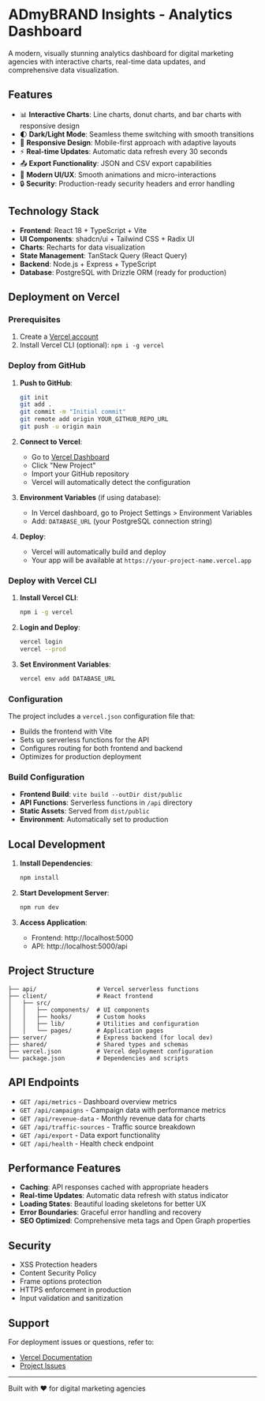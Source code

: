 # ADmyBRAND Insights - Analytics Dashboard

A modern, visually stunning analytics dashboard for digital marketing agencies with interactive charts, real-time data updates, and comprehensive data visualization.

## Features

- 📊 **Interactive Charts**: Line charts, donut charts, and bar charts with responsive design
- 🌓 **Dark/Light Mode**: Seamless theme switching with smooth transitions
- 📱 **Responsive Design**: Mobile-first approach with adaptive layouts
- ⚡ **Real-time Updates**: Automatic data refresh every 30 seconds
- 📤 **Export Functionality**: JSON and CSV export capabilities
- 🎨 **Modern UI/UX**: Smooth animations and micro-interactions
- 🔒 **Security**: Production-ready security headers and error handling

## Technology Stack

- **Frontend**: React 18 + TypeScript + Vite
- **UI Components**: shadcn/ui + Tailwind CSS + Radix UI
- **Charts**: Recharts for data visualization
- **State Management**: TanStack Query (React Query)
- **Backend**: Node.js + Express + TypeScript
- **Database**: PostgreSQL with Drizzle ORM (ready for production)

## Deployment on Vercel

### Prerequisites

1. Create a [Vercel account](https://vercel.com)
2. Install Vercel CLI (optional): `npm i -g vercel`

### Deploy from GitHub

1. **Push to GitHub**:
   ```bash
   git init
   git add .
   git commit -m "Initial commit"
   git remote add origin YOUR_GITHUB_REPO_URL
   git push -u origin main
   ```

2. **Connect to Vercel**:
   - Go to [Vercel Dashboard](https://vercel.com/dashboard)
   - Click "New Project"
   - Import your GitHub repository
   - Vercel will automatically detect the configuration

3. **Environment Variables** (if using database):
   - In Vercel dashboard, go to Project Settings > Environment Variables
   - Add: `DATABASE_URL` (your PostgreSQL connection string)

4. **Deploy**:
   - Vercel will automatically build and deploy
   - Your app will be available at `https://your-project-name.vercel.app`

### Deploy with Vercel CLI

1. **Install Vercel CLI**:
   ```bash
   npm i -g vercel
   ```

2. **Login and Deploy**:
   ```bash
   vercel login
   vercel --prod
   ```

3. **Set Environment Variables**:
   ```bash
   vercel env add DATABASE_URL
   ```

### Configuration

The project includes a `vercel.json` configuration file that:
- Builds the frontend with Vite
- Sets up serverless functions for the API
- Configures routing for both frontend and backend
- Optimizes for production deployment

### Build Configuration

- **Frontend Build**: `vite build --outDir dist/public`
- **API Functions**: Serverless functions in `/api` directory
- **Static Assets**: Served from `dist/public`
- **Environment**: Automatically set to production

## Local Development

1. **Install Dependencies**:
   ```bash
   npm install
   ```

2. **Start Development Server**:
   ```bash
   npm run dev
   ```

3. **Access Application**:
   - Frontend: http://localhost:5000
   - API: http://localhost:5000/api

## Project Structure

```
├── api/                 # Vercel serverless functions
├── client/              # React frontend
│   ├── src/
│   │   ├── components/  # UI components
│   │   ├── hooks/       # Custom hooks
│   │   ├── lib/         # Utilities and configuration
│   │   └── pages/       # Application pages
├── server/              # Express backend (for local dev)
├── shared/              # Shared types and schemas
├── vercel.json          # Vercel deployment configuration
└── package.json         # Dependencies and scripts
```

## API Endpoints

- `GET /api/metrics` - Dashboard overview metrics
- `GET /api/campaigns` - Campaign data with performance metrics
- `GET /api/revenue-data` - Monthly revenue data for charts
- `GET /api/traffic-sources` - Traffic source breakdown
- `GET /api/export` - Data export functionality
- `GET /api/health` - Health check endpoint

## Performance Features

- **Caching**: API responses cached with appropriate headers
- **Real-time Updates**: Automatic data refresh with status indicator
- **Loading States**: Beautiful loading skeletons for better UX
- **Error Boundaries**: Graceful error handling and recovery
- **SEO Optimized**: Comprehensive meta tags and Open Graph properties

## Security

- XSS Protection headers
- Content Security Policy
- Frame options protection
- HTTPS enforcement in production
- Input validation and sanitization

## Support

For deployment issues or questions, refer to:
- [Vercel Documentation](https://vercel.com/docs)
- [Project Issues](https://github.com/your-repo/issues)

---

Built with ❤️ for digital marketing agencies